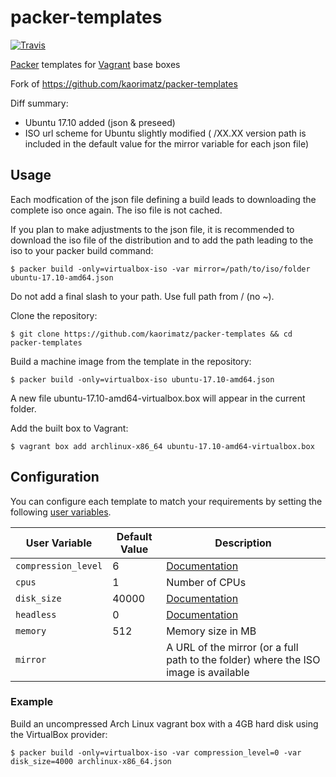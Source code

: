 # packer-templates

[![Travis](https://img.shields.io/travis/kaorimatz/packer-templates.svg?style=flat-square)](https://travis-ci.org/kaorimatz/packer-templates)

[Packer](https://www.packer.io/) templates for [Vagrant](https://www.vagrantup.com/) base boxes

Fork of https://github.com/kaorimatz/packer-templates

Diff summary:

  * Ubuntu 17.10 added (json & preseed)
  * ISO url scheme for Ubuntu slightly modified ( /XX.XX version path is included in the default value for the mirror variable for each json file)

## Usage
Each modfication of the json file defining a build leads to downloading the
complete iso once again. The iso file is not cached.

If you plan to make adjustments to the json file, it is recommended to download
the iso file of the distribution and to add the path leading to the iso to your
packer build command:

    $ packer build -only=virtualbox-iso -var mirror=/path/to/iso/folder ubuntu-17.10-amd64.json

Do not add a final slash to your path. Use full path from / (no ~).

Clone the repository:

    $ git clone https://github.com/kaorimatz/packer-templates && cd packer-templates

Build a machine image from the template in the repository:

    $ packer build -only=virtualbox-iso ubuntu-17.10-amd64.json

A new file ubuntu-17.10-amd64-virtualbox.box will appear in the current folder.

Add the built box to Vagrant:

    $ vagrant box add archlinux-x86_64 ubuntu-17.10-amd64-virtualbox.box

## Configuration

You can configure each template to match your requirements by setting the following [user variables](https://packer.io/docs/templates/user-variables.html).

 User Variable       | Default Value | Description
---------------------|---------------|----------------------------------------------------------------------------------------
 `compression_level` | 6             | [Documentation](https://packer.io/docs/post-processors/vagrant.html#compression_level)
 `cpus`              | 1             | Number of CPUs
 `disk_size`         | 40000         | [Documentation](https://packer.io/docs/builders/virtualbox-iso.html#disk_size)
 `headless`          | 0             | [Documentation](https://packer.io/docs/builders/virtualbox-iso.html#headless)
 `memory`            | 512           | Memory size in MB
 `mirror`            |               | A URL of the mirror (or a full path to the folder) where the ISO image is available

### Example

Build an uncompressed Arch Linux vagrant box with a 4GB hard disk using the VirtualBox provider:

    $ packer build -only=virtualbox-iso -var compression_level=0 -var disk_size=4000 archlinux-x86_64.json
